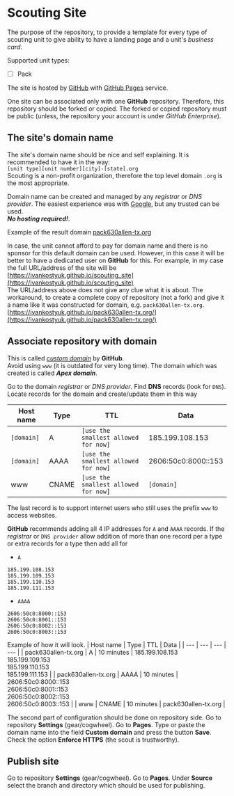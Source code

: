 # Scouting Site
The purpose of the repository, to provide a template for every type of scouting unit to give ability to have a landing page and a unit's _business card_.

Supported unit types:
- [ ] Pack

The site is hosted by [GitHub](https://github.io) with [GitHub Pages](https://docs.github.com/en/pages) service.

One site can be associated only with one **GitHub** repository. Therefore, this repository should be forked or copied. The forked or copied repository must be public (unless, the repository your account is under *GitHub Enterprise*).

## The site's domain name
The site's domain name should be nice and self explaining. It is recommended to have it in the way:  
`[unit type][unit number][city]-[state].org`  
Scouting is a non-profit organization, therefore the top level domain `.org` is the most appropriate.

Domain name can be created and managed by any _registrar_ or _DNS provider_. The easiest experience was with [Google](https://domains.google.com/), but any trusted can be used.  
_**No hosting required!**_.

Example of the result domain [pack630allen-tx.org](https://pack630allen-tx.org)

In case, the unit cannot afford to pay for domain name and there is no sponsor for this default domain can be used. However, in this case it will be better to have a dedicated user on **GitHub** for this. For example, in my case the full URL/address of the site will be  
[https://ivankostyuk.github.io/scouting_site](https://ivankostyuk.github.io/scouting_site)  
The URL/address above does not give any clue what it is about. The workaround, to create a complete copy of repository (not a fork) and give it a name like it was constructed for domain, e.g. `pack630allen-tx.org`.  
[https://ivankostyuk.github.io/pack630allen-tx.org/](https://ivankostyuk.github.io/pack630allen-tx.org/)


## Associate repository with domain
This is called _[custom domain](https://docs.github.com/en/pages/configuring-a-custom-domain-for-your-github-pages-site/about-custom-domains-and-github-pages)_ by **GitHub**.  
Avoid using `www` (it is outdated for very long time). The domain which was created is called _**Apex domain**_.

Go to the domain _registrar_ or _DNS provider_. Find **DNS** records (look for `DNS`). Locate records for the domain and create/update them in this way

| Host name | Type | TTL | Data |
| --- | --- | --- | --- |
| `[domain]` | A | `[use the smallest allowed for now]` | 185.199.108.153 |
| `[domain]` | AAAA | `[use the smallest allowed for now]` | 2606:50c0:8000::153 |
| www | CNAME | `[use the smallest allowed for now]` | `[domain]` |

The last record is to support internet users who still uses the prefix `www` to access websites.

**GitHub** recommends adding all 4 IP addresses for `A` and `AAAA` records. If the _registrar_ or `DNS provider` allow addition of more than one record per a type or extra records for a type then add all for  
- `A`
```
185.199.108.153
185.199.109.153
185.199.110.153
185.199.111.153
```
- `AAAA`
```
2606:50c0:8000::153
2606:50c0:8001::153
2606:50c0:8002::153
2606:50c0:8003::153
```

Example of how it will look.
| Host name | Type | TTL | Data |
| --- | --- | --- | --- |
| pack630allen-tx.org | A | 10 minutes | 185.199.108.153<br>185.199.109.153<br>185.199.110.153<br>185.199.111.153 |
| pack630allen-tx.org | AAAA | 10 minutes | 2606:50c0:8000::153<br>2606:50c0:8001::153<br>2606:50c0:8002::153<br>2606:50c0:8003::153 |
| www | CNAME | 10 minutes | pack630allen-tx.org |


The second part of configuration should be done on repository side. Go to repository **Settings** (gear/cogwheel). Go to **Pages**. Type or paste the domain name into the field **Custom domain** and press the button **Save**. Check the option **Enforce HTTPS** (the scout is trustworthy).

## Publish site
Go to repository **Settings** (gear/cogwheel). Go to **Pages**. Under **Source** select the branch and directory which should be used for publishing.